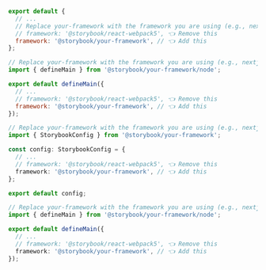 ```js filename=".storybook/main.js" renderer="react" language="js" tabTitle="CSF 3"
export default {
  // ...
  // Replace your-framework with the framework you are using (e.g., nextjs, experimental-nextjs-vite)
  // framework: '@storybook/react-webpack5', 👈 Remove this
  framework: '@storybook/your-framework', // 👈 Add this
};
```

```js filename=".storybook/main.js" renderer="react" language="js" tabTitle="CSF Factory 🧪"
// Replace your-framework with the framework you are using (e.g., nextjs, experimental-nextjs-vite)
import { defineMain } from '@storybook/your-framework/node';

export default defineMain({
  // ...
  // framework: '@storybook/react-webpack5', 👈 Remove this
  framework: '@storybook/your-framework', // 👈 Add this
});
```

```ts filename=".storybook/main.ts" renderer="react" language="ts" tabTitle="CSF 3"
// Replace your-framework with the framework you are using (e.g., nextjs, experimental-nextjs-vite)
import { StorybookConfig } from '@storybook/your-framework';

const config: StorybookConfig = {
  // ...
  // framework: '@storybook/react-webpack5', 👈 Remove this
  framework: '@storybook/your-framework', // 👈 Add this
};

export default config;
```

```ts filename=".storybook/main.ts" renderer="react" language="ts" tabTitle="CSF Factory 🧪"
// Replace your-framework with the framework you are using (e.g., nextjs, experimental-nextjs-vite)
import { defineMain } from '@storybook/your-framework/node';

export default defineMain({
  // ...
  // framework: '@storybook/react-webpack5', 👈 Remove this
  framework: '@storybook/your-framework', // 👈 Add this
});
```
